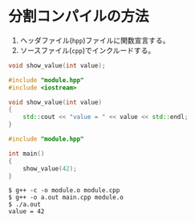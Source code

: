 # 分割コンパイルの方法
1. ヘッダファイル(`hpp`)ファイルに関数宣言する。
2. ソースファイル(`cpp`)でインクルードする。

```cpp:module.hpp
void show_value(int value);
```

```cpp:module.cpp
#include "module.hpp"
#include <iostream>

void show_value(int value)
{
    std::cout << "value = " << value << std::endl;
}
```

```cpp:main.cpp
#include "module.hpp"

int main()
{
    show_value(42);
}
```

```
$ g++ -c -o module.o module.cpp
$ g++ -o a.out main.cpp module.o
$ ./a.out
value = 42
```
